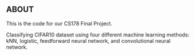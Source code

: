ABOUT
-------------------------

This is the code for our CS178 Final Project.

Classifying CIFAR10 dataset using four different machine learning methods: kNN, logistic, feedforward neural network, and convolutional neural network.
